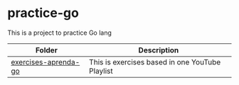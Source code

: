# practice-go

This is a project to practice Go lang

| Folder                                                                                   | Description                                     |
| ---------------------------------------------------------------------------------------- | ----------------------------------------------- |
| [exercises-aprenda-go](https://github.com/androdri1998/practice-go/exercises-aprenda-go) | This is exercises based in one YouTube Playlist |
